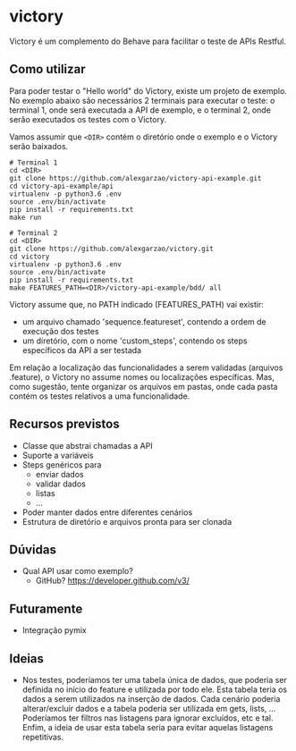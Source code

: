# victory
Victory é um complemento do Behave para facilitar o teste de APIs Restful.

## Como utilizar
Para poder testar o "Hello world" do Victory, existe um projeto de exemplo.
No exemplo abaixo são necessários 2 terminais para executar o teste: o terminal 1, onde será executada a API de exemplo, e o terminal 2, onde serão executados os testes com o Victory.

Vamos assumir que `<DIR>` contém o diretório onde o exemplo e o Victory serão baixados.
 
```
# Terminal 1
cd <DIR>
git clone https://github.com/alexgarzao/victory-api-example.git
cd victory-api-example/api
virtualenv -p python3.6 .env
source .env/bin/activate
pip install -r requirements.txt
make run

# Terminal 2
cd <DIR>
git clone https://github.com/alexgarzao/victory.git
cd victory
virtualenv -p python3.6 .env
source .env/bin/activate
pip install -r requirements.txt
make FEATURES_PATH=<DIR>/victory-api-example/bdd/ all
```

Victory assume que, no PATH indicado (FEATURES_PATH) vai existir:
- um arquivo chamado 'sequence.featureset', contendo a ordem de execução dos testes
- um diretório, com o nome 'custom_steps', contendo os steps específicos da API a ser testada

Em relação a localização das funcionalidades a serem validadas (arquivos .feature), o Victory no assume nomes ou localizações específicas. Mas, como sugestão, tente organizar os arquivos em pastas, onde cada pasta contém os testes relativos a uma funcionalidade.

## Recursos previstos
* Classe que abstrai chamadas a API
* Suporte a variáveis
* Steps genéricos para
  * enviar dados
  * validar dados
  * listas
  * ...
* Poder manter dados entre diferentes cenários
* Estrutura de diretório e arquivos pronta para ser clonada

## Dúvidas
* Qual API usar como exemplo?
  * GitHub? https://developer.github.com/v3/

## Futuramente
* Integração pymix

## Ideias
* Nos testes, poderíamos ter uma tabela única de dados, que poderia ser definida no início do feature e utilizada por todo ele. Esta tabela teria os dados a serem utilizados na inserção de dados. Cada cenário poderia alterar/excluir dados e a tabela poderia ser utilizada em gets, lists, ... Poderíamos ter filtros nas listagens para ignorar excluídos, etc e tal. Enfim, a ideia de usar esta tabela seria para evitar aquelas listagens repetitivas.
